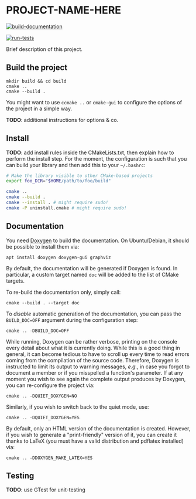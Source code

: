 # PROJECT-NAME-HERE

[![build-documentation](https://github.com/francofusco/template-cmake-project/workflows/build-documentation/badge.svg)](https://francofusco.github.io/template-cmake-project/)

[![run-tests](https://github.com/francofusco/template-cmake-project/actions/workflows/cmake-run-tests.yaml/badge.svg)](https://github.com/francofusco/template-cmake-project/actions/workflows/cmake-run-tests.yaml)

Brief description of this project.


## Build the project

```
mkdir build && cd build
cmake ..
cmake --build .
```

You might want to use `ccmake ..` or `cmake-gui` to configure the options of
the project in a simple way.

**TODO**: additional instructions for options & co.


## Install

**TODO**: add install rules inside the CMakeLists.txt, then explain how to
perform the install step. For the moment, the configuration is such that you
can build your library and then add this to your `~/.bashrc`:

```bash
# Make the library visible to other CMake-based projects
export foo_DIR="$HOME/path/to/foo/build"
```

```bash
cmake ..
cmake --build .
cmake --install . # might require sudo!
cmake -P uninstall.cmake # might require sudo!
```


## Documentation

You need [Doxygen](https://www.doxygen.nl/index.html) to build the
documentation. On Ubuntu/Debian, it should be possible to install them via:
```
apt install doxygen doxygen-gui graphviz
```

By default, the documentation will be generated if Doxygen is
found. In particular, a custom target named `doc` will be added to the list
of CMake targets.

To re-build the documentation only, simply call:
```
cmake --build . --target doc
```

To *disable* automatic generation of the documentation, you can pass the
`BUILD_DOC=OFF` argument during the configuration step:
```
cmake .. -DBUILD_DOC=OFF
```

While running, Doxygen can be rather verbose, printing on the console every
detail about what it is currently doing. While this is a good thing in general,
it can become tedious to have to scroll up every time to read errors coming
from the compilation of the source code. Therefore, Doxygen is instructed to
limit its output to warning messages, *e.g.*, in case you forgot to document
a member or if you misspelled a function's parameter. If at any moment you wish
to see again the complete output produces by Doxygen, you can re-configure the
project via:
```
cmake .. -DQUIET_DOXYGEN=NO
```
Similarly, if you wish to switch back to the quiet mode, use:
```
cmake .. -DQUIET_DOXYGEN=YES
```

By default, only an HTML version of the documentation is created. However, if
you wish to generate a "print-friendly" version of it, you can create it thanks
to LaTeX (you must have a valid distribution and pdflatex installed) via:
```
cmake .. -DDOXYGEN_MAKE_LATEX=YES
```


## Testing

**TODO**: use GTest for unit-testing
